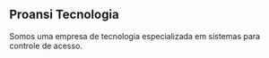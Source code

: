 ## Proansi Tecnologia

Somos uma empresa de tecnologia especializada em sistemas para controle de acesso.
